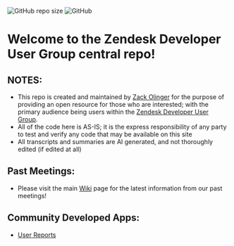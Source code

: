 ![GitHub repo size](https://img.shields.io/github/repo-size/whitelotusapps/zendesk-developer-user-group)
![GitHub](https://img.shields.io/github/license/whitelotusapps/zendesk-developer-user-group)

# Welcome to the Zendesk Developer User Group central repo!

## NOTES:
- This repo is created and maintained by [Zack Olinger](https://www.linkedin.com/in/zack-olinger/) for the purpose of providing an open resource for those who are interested; with the primary audience being users within the [Zendesk Developer User Group](https://usergroups.zendesk.com/developer-user-group/).
- All of the code here is AS-IS; it is the express responsibility of any party to test and verify any code that may be available on this site
- All transcripts and summaries are AI generated, and not thoroughly edited (if edited at all)
## Past Meetings:
- Please visit the main [Wiki](https://github.com/whitelotusapps/zendesk-developer-user-group/wiki) page for the latest information from our past meetings!
## Community Developed Apps:
- [User Reports](https://github.com/whitelotusapps/user-reports)
